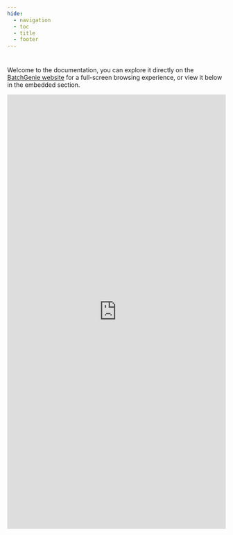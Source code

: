 ```yaml
---
hide:
  - navigation
  - toc
  - title
  - footer
---
```

# <!-- This removes the title -->
Welcome to the documentation, you can explore it directly on the [BatchGenie website](https://roberddd.github.io/BatchGenie) for a full-screen browsing experience, or view it below in the embedded section.

<div style="position:relative;width:100%;padding-top:1000px;overflow:hidden;">
	<iframe src="https://roberddd.github.io/BatchGenie" style="position:absolute;width:100%;height:100%;top:0px;left:0px;border:none;padding:0px;margin:0px;"></iframe>
</div>
